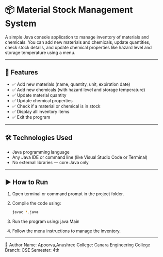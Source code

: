 # 📦 Material Stock Management System
A simple Java console application to manage inventory of materials and chemicals. You can add new materials and chemicals, update quantities, check stock details, and update chemical properties like hazard level and storage temperature using a menu.

-----------------------------------------------------------------------------------------------------------------------------------
## 🚀 Features
- ✅ Add new materials (name, quantity, unit, expiration date)  
- ✅ Add new chemicals (with hazard level and storage temperature)  
- ✅ Update material quantity  
- ✅ Update chemical properties  
- ✅ Check if a material or chemical is in stock  
- ✅ Display all inventory items  
- ✅ Exit the program  

-------------------------------------------------------------------------------------------------------------------------------------
## 🛠 Technologies Used
- Java programming language  
- Any Java IDE or command line (like Visual Studio Code or Terminal)  
- No external libraries — core Java only  

---------------------------------------------------------------------------------------------------------------------------------
## ▶ How to Run
1. Open terminal or command prompt in the project folder.  
2. Compile the code using:  
   ```bash
   javac *.java

3. Run the program using:
java Main

4. Follow the menu instructions to manage the inventory.
----------------------------------------------------------------------------------------------------------------------------------
🧠 Author
Name: Apoorva,Anushree
College: Canara Engineering College
Branch: CSE
Semester: 4th
